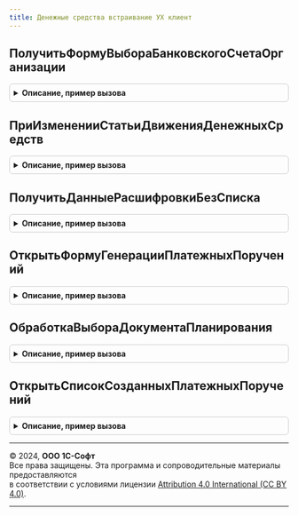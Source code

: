 ```yaml
---
title: Денежные средства встраивание УХ клиент
---
```



## ПолучитьФормуВыбораБанковскогоСчетаОрганизации
<details style="margin: 1em 0; padding: 0.5em; border: 1px solid #ccc; border-radius: 6px;">

<summary style="font-weight: bold; cursor: pointer;">Описание, пример вызова</summary>

```bsl

Функция ПолучитьФормуВыбораБанковскогоСчетаОрганизации(Параметры, Владелец) Экспорт
```

Пример вызова
```bsl
Результат = ДенежныеСредстваВстраиваниеУХКлиент.ПолучитьФормуВыбораБанковскогоСчетаОрганизации(Параметры, Владелец) 
```
</details>

## ПриИзмененииСтатьиДвиженияДенежныхСредств
<details style="margin: 1em 0; padding: 0.5em; border: 1px solid #ccc; border-radius: 6px;">

<summary style="font-weight: bold; cursor: pointer;">Описание, пример вызова</summary>

```bsl

Процедура ПриИзмененииСтатьиДвиженияДенежныхСредств(Форма, Элемент, ПостфиксАналитик = "") Экспорт
```

Пример вызова
```bsl
ДенежныеСредстваВстраиваниеУХКлиент.ПриИзмененииСтатьиДвиженияДенежныхСредств(Форма, Элемент, ПостфиксАналитик);
```
</details>

## ПолучитьДанныеРасшифровкиБезСписка
<details style="margin: 1em 0; padding: 0.5em; border: 1px solid #ccc; border-radius: 6px;">

<summary style="font-weight: bold; cursor: pointer;">Описание, пример вызова</summary>

```bsl

// Возвращает данные аналитик, когда они заданы без разбиения в форме ФормаВход.
Функция ПолучитьДанныеРасшифровкиБезСписка(ФормаВход) Экспорт
```

Пример вызова
```bsl
Результат = ДенежныеСредстваВстраиваниеУХКлиент.ПолучитьДанныеРасшифровкиБезСписка(ФормаВход) 
```
</details>

## ОткрытьФормуГенерацииПлатежныхПоручений
<details style="margin: 1em 0; padding: 0.5em; border: 1px solid #ccc; border-radius: 6px;">

<summary style="font-weight: bold; cursor: pointer;">Описание, пример вызова</summary>

```bsl

Процедура ОткрытьФормуГенерацииПлатежныхПоручений(Параметры, Владелец) Экспорт
```

Пример вызова
```bsl
ДенежныеСредстваВстраиваниеУХКлиент.ОткрытьФормуГенерацииПлатежныхПоручений(Параметры, Владелец) 
```
</details>

## ОбработкаВыбораДокументаПланирования
<details style="margin: 1em 0; padding: 0.5em; border: 1px solid #ccc; border-radius: 6px;">

<summary style="font-weight: bold; cursor: pointer;">Описание, пример вызова</summary>

```bsl

Процедура ОбработкаВыбораДокументаПланирования(Форма, Элемент, ВыбранноеЗначение, СтандартнаяОбработка) Экспорт
```

Пример вызова
```bsl
ДенежныеСредстваВстраиваниеУХКлиент.ОбработкаВыбораДокументаПланирования(Форма, Элемент, ВыбранноеЗначение, СтандартнаяОбработка) 
```
</details>

## ОткрытьСписокСозданныхПлатежныхПоручений
<details style="margin: 1em 0; padding: 0.5em; border: 1px solid #ccc; border-radius: 6px;">

<summary style="font-weight: bold; cursor: pointer;">Описание, пример вызова</summary>

```bsl

// Процедура отображает список созданных платежных поручений
Процедура ОткрытьСписокСозданныхПлатежныхПоручений(Форма, Отбор, СписокСозданныхДокументов) Экспорт
```

Пример вызова
```bsl
ДенежныеСредстваВстраиваниеУХКлиент.ОткрытьСписокСозданныхПлатежныхПоручений(Форма, Отбор, СписокСозданныхДокументов) 
```
</details>

---

© 2024, **ООО 1С-Софт**  
Все права защищены. Эта программа и сопроводительные материалы предоставляются  
в соответствии с условиями лицензии [Attribution 4.0 International (CC BY 4.0)](https://creativecommons.org/licenses/by/4.0/legalcode).

---
